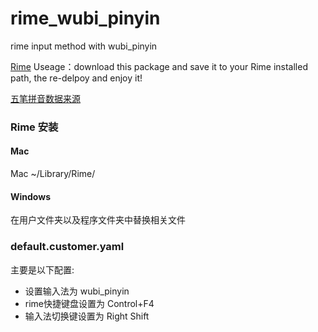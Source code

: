 # rime_wubi_pinyin
rime input method with wubi_pinyin

[Rime](https://rime.im/download/)
Useage：download this package and save it to your Rime installed path, the re-delpoy and enjoy it!

[五笔拼音数据来源](https://github.com/junxxx/rime_wubi_pinyin)

### Rime 安装
#### Mac
Mac ~/Library/Rime/

#### Windows
在用户文件夹以及程序文件夹中替换相关文件

### default.customer.yaml
主要是以下配置:
* 设置输入法为 wubi_pinyin
* rime快捷键盘设置为 Control+F4
* 输入法切换键设置为 Right Shift

